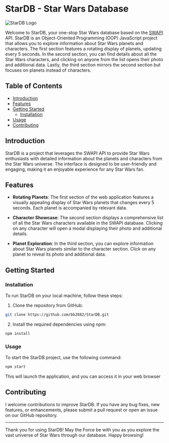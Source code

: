 # StarDB - Star Wars Database

![StarDB Logo](https://github.com/bb2882/StarDB/assets/70382872/5e964764-28e2-41de-8dbb-4e7eb71eabb8)

Welcome to StarDB, your one-stop Star Wars database based on the [SWAPI](https://swapi.dev/api) API. StarDB is an Object-Oriented Programming (OOP) JavaScript project that allows you to explore information about Star Wars planets and characters. The first section features a rotating display of planets, updating every 5 seconds. In the second section, you can find details about all the Star Wars characters, and clicking on anyone from the list opens their photo and additional data. Lastly, the third section mirrors the second section but focuses on planets instead of characters.

## Table of Contents
- [Introduction](#introduction)
- [Features](#features)
- [Getting Started](#getting-started)
  - [Installation](#installation)
- [Usage](#usage)
- [Contributing](#contributing)

## Introduction

StarDB is a project that leverages the SWAPI API to provide Star Wars enthusiasts with detailed information about the planets and characters from the Star Wars universe. The interface is designed to be user-friendly and engaging, making it an enjoyable experience for any Star Wars fan.

## Features

- **Rotating Planets**: The first section of the web application features a visually appealing display of Star Wars planets that changes every 5 seconds. Each planet is accompanied by relevant data.

- **Character Showcase**: The second section displays a comprehensive list of all the Star Wars characters available in the SWAPI database. Clicking on any character will open a modal displaying their photo and additional details.

- **Planet Exploration**: In the third section, you can explore information about Star Wars planets similar to the character section. Click on any planet to reveal its photo and additional data.

## Getting Started

### Installation

To run StarDB on your local machine, follow these steps:

1. Clone the repository from GitHub:

```bash
git clone https://github.com/bb2882/StarDB.git
```

2. Install the required dependencies using npm:

```bash
npm install
```

### Usage

To start the StarDB project, use the following command:

```bash
npm start
```

This will launch the application, and you can access it in your web browser

## Contributing

I welcome contributions to improve StarDB. If you have any bug fixes, new features, or enhancements, please submit a pull request or open an issue on our GitHub repository.

---

Thank you for using StarDB! May the Force be with you as you explore the vast universe of Star Wars through our database. Happy browsing!
